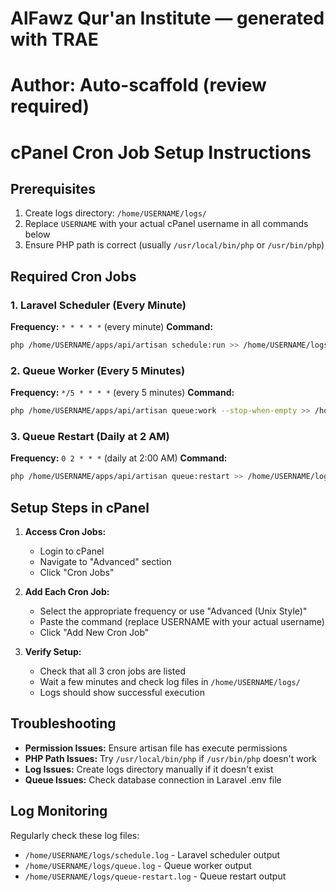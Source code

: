 # AlFawz Qur'an Institute — generated with TRAE
# Author: Auto-scaffold (review required)

# cPanel Cron Job Setup Instructions

## Prerequisites
1. Create logs directory: `/home/USERNAME/logs/`
2. Replace `USERNAME` with your actual cPanel username in all commands below
3. Ensure PHP path is correct (usually `/usr/local/bin/php` or `/usr/bin/php`)

## Required Cron Jobs

### 1. Laravel Scheduler (Every Minute)
**Frequency:** `* * * * *` (every minute)
**Command:**
```bash
php /home/USERNAME/apps/api/artisan schedule:run >> /home/USERNAME/logs/schedule.log 2>&1
```

### 2. Queue Worker (Every 5 Minutes)
**Frequency:** `*/5 * * * *` (every 5 minutes)
**Command:**
```bash
php /home/USERNAME/apps/api/artisan queue:work --stop-when-empty >> /home/USERNAME/logs/queue.log 2>&1
```

### 3. Queue Restart (Daily at 2 AM)
**Frequency:** `0 2 * * *` (daily at 2:00 AM)
**Command:**
```bash
php /home/USERNAME/apps/api/artisan queue:restart >> /home/USERNAME/logs/queue-restart.log 2>&1
```

## Setup Steps in cPanel

1. **Access Cron Jobs:**
   - Login to cPanel
   - Navigate to "Advanced" section
   - Click "Cron Jobs"

2. **Add Each Cron Job:**
   - Select the appropriate frequency or use "Advanced (Unix Style)"
   - Paste the command (replace USERNAME with your actual username)
   - Click "Add New Cron Job"

3. **Verify Setup:**
   - Check that all 3 cron jobs are listed
   - Wait a few minutes and check log files in `/home/USERNAME/logs/`
   - Logs should show successful execution

## Troubleshooting

- **Permission Issues:** Ensure artisan file has execute permissions
- **PHP Path Issues:** Try `/usr/local/bin/php` if `/usr/bin/php` doesn't work
- **Log Issues:** Create logs directory manually if it doesn't exist
- **Queue Issues:** Check database connection in Laravel .env file

## Log Monitoring

Regularly check these log files:
- `/home/USERNAME/logs/schedule.log` - Laravel scheduler output
- `/home/USERNAME/logs/queue.log` - Queue worker output
- `/home/USERNAME/logs/queue-restart.log` - Queue restart output